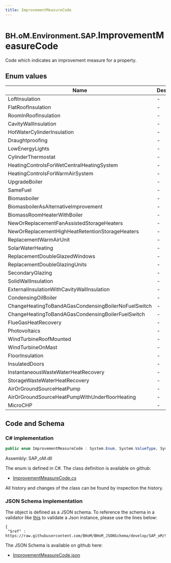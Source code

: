 ```yaml
---
title: ImprovementMeasureCode
---
```


# <small>BH.oM.Environment.SAP.</small>**ImprovementMeasureCode**

Code which indicates an improvement measure for a property.

## Enum values

| Name            | Description                                                    |
|-----------------|----------------------------------------------------------------|
| LoftInsulation |  -  |
| FlatRoofInsulation |  -  |
| RoomInRoofInsulation |  -  |
| CavityWallInsulation |  -  |
| HotWaterCylinderInsulation |  -  |
| Draughtproofing |  -  |
| LowEnergyLights |  -  |
| CylinderThermostat |  -  |
| HeatingControlsForWetCentralHeatingSystem |  -  |
| HeatingControlsForWarmAirSystem |  -  |
| UpgradeBoiler |  -  |
| SameFuel |  -  |
| Biomasboiler |  -  |
| BiomasboilerAsAlternativeImprovement |  -  |
| BiomassRoomHeaterWithBoiler |  -  |
| NewOrReplacementFanAssistedStorageHeaters |  -  |
| NewOrReplacementHighHeatRetentionStorageHeaters |  -  |
| ReplacementWarmAirUnit |  -  |
| SolarWaterHeating |  -  |
| ReplacementDoubleGlazedWindows |  -  |
| ReplacementDoubleGlazingUnits |  -  |
| SecondaryGlazing |  -  |
| SolidWallInsulation |  -  |
| ExternalInsulationWithCavityWallInsulation |  -  |
| CondensingOilBoiler |  -  |
| ChangeHeatingToBandAGasCondensingBoilerNoFuelSwitch |  -  |
| ChangeHeatingToBandAGasCondensingBoilerFuelSwitch |  -  |
| FlueGasHeatRecovery |  -  |
| Photovoltaics |  -  |
| WindTurbineRoofMounted |  -  |
| WindTurbineOnMast |  -  |
| FloorInsulation |  -  |
| InsulatedDoors |  -  |
| InstantaneousWasteWaterHeatRecovery |  -  |
| StorageWasteWaterHeatRecovery |  -  |
| AirOrGroundSourceHeatPump |  -  |
| AirOrGroundSourceHeatPumpWithUnderfloorHeating |  -  |
| MicroCHP |  -  |


## Code and Schema

### C# implementation

``` C# title="C#"
public enum ImprovementMeasureCode : System.Enum, System.ValueType, System.IComparable, System.ISpanFormattable, System.IFormattable, System.IConvertible
```

Assembly: SAP_oM.dll

The enum is defined in C#. The class definition is available on github:

- [ImprovementMeasureCode.cs](https://github.com/BHoM/SAP_Toolkit/blob/develop/SAP_oM/Enums\ImprovementMeasureCode.cs)

All history and changes of the class can be found by inspection the history.
### JSON Schema implementation

The object is defined as a JSON schema. To reference the schema in a validator like [this](https://www.jsonschemavalidator.net/) to validate a Json instance, please use the lines below:

``` { .json .copy .select } title="JSON Schema"
{
 "$ref" : https://raw.githubusercontent.com/BHoM/BHoM_JSONSchema/develop/SAP_oM/SAP/ImprovementMeasureCode.json}
```

The JSON Schema is available on github here:

- [ImprovementMeasureCode.json](https://github.com/BHoM/BHoM_JSONSchema/blob/develop/SAP_oM/SAP/ImprovementMeasureCode.json)
